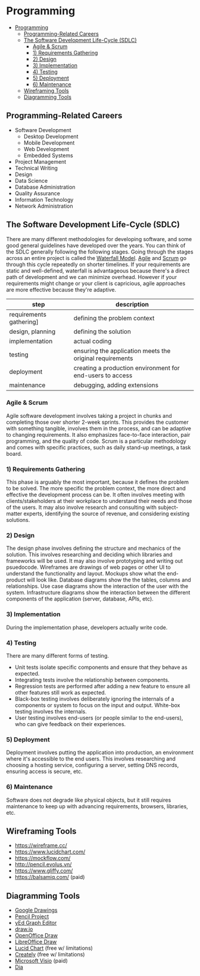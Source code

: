 

# Programming


- [Programming](#programming)
  - [Programming-Related Careers](#programming-related-careers)
  - [The Software Development Life-Cycle (SDLC)](#the-software-development-life-cycle-sdlc)
    - [Agile & Scrum](#agile--scrum)
    - [1) Requirements Gathering](#1-requirements-gathering)
    - [2) Design](#2-design)
    - [3) Implementation](#3-implementation)
    - [4) Testing](#4-testing)
    - [5) Deployment](#5-deployment)
    - [6) Maintenance](#6-maintenance)
  - [Wireframing Tools](#wireframing-tools)
  - [Diagramming Tools](#diagramming-tools)

## Programming-Related Careers

- Software Development
  - Desktop Development
  - Mobile Development
  - Web Development
  - Embedded Systems
- Project Management
- Technical Writing
- Design
- Data Science
- Database Administration
- Quality Assurance
- Information Technology
- Network Administration


## The Software Development Life-Cycle (SDLC)

There are many different methodologies for developing software, and some good general guidelines have developed over the years. You can think of the SDLC generally following the following stages. Going through the stages across an entire project is called the [Waterfall Model](https://en.wikipedia.org/wiki/Waterfall_model). [Agile](https://en.wikipedia.org/wiki/Agile_software_development) and [Scrum](https://en.wikipedia.org/wiki/Scrum_(software_development)) go through this cycle repeatedly on shorter timelines. If your requirements are static and well-defined, waterfall is advantageous because there's a direct path of development and we can minimize overhead. However if your requirements might change or your client is capricious, agile approaches are more effective because they're adaptive.

| step | description |
| ---  | ---         |
| requirements gathering] | defining the problem context |
| design, planning | defining the solution  |
| implementation | actual coding |
| testing | ensuring the application meets the original requirements |
| deployment | creating a production environment for end-users to access |
| maintenance | debugging, adding extensions |

### Agile & Scrum

Agile software development involves taking a project in chunks and completing those over shorter 2-week sprints. This provides the customer with something tangible, involves them in the process, and can be adaptive to changing requirements. It also emphasizes face-to-face interaction, pair programming, and the quality of code. Scrum is a particular methodology and comes with specific practices, such as daily stand-up meetings, a task board.



### 1) Requirements Gathering

This phase is arguably the most important, because it defines the problem to be solved. The more specific the problem context, the more direct and effective the development process can be. It often involves meeting with clients/stakeholders at their workplace to understand their needs and those of the users. It may also involve research and consulting with subject-matter experts, identifying the source of revenue, and considering existing solutions.

### 2) Design

The design phase involves defining the structure and mechanics of the solution. This involves researching and deciding which libraries and frameworks will be used. It may also involve prototyping and writing out psuedocode. Wireframes are drawings of web pages or other UI to understand the functionality and layout. Mockups show what the end-product will look like. Database diagrams show the the tables, columns and relationships. Use case diagrams show the interaction of the user with the system. Infrastructure diagrams show the interaction between the different components of the application (server, database, APIs, etc).



### 3) Implementation

During the implementation phase, developers actually write code.

### 4) Testing

There are many different forms of testing.

- Unit tests isolate specific components and ensure that they behave as expected.
- Integrating tests involve the relationship between components.
- Regression tests are performed after adding a new feature to ensure all other features still work as expected.
- Black-box testing involves deliberately ignoring the internals of a components or system to focus on the input and output. White-box testing involves the internals.
- User testing involves end-users (or people similar to the end-users), who can give feedback on their experiences.


### 5) Deployment

Deployment involves putting the application into production, an environment where it's accessible to the end users. This involves researching and choosing a hosting service, configuring a server, setting DNS records, ensuring access is secure, etc.

### 6) Maintenance

Software does not degrade like physical objects, but it still requires maintenance to keep up with advancing requirements, browsers, libraries, etc.

## Wireframing Tools

- https://wireframe.cc/
- https://www.lucidchart.com/
- https://mockflow.com/
- http://pencil.evolus.vn/
- https://www.gliffy.com/
- https://balsamiq.com/ (paid)

## Diagramming Tools

- [Google Drawings](https://docs.google.com/drawings/)
- [Pencil Project](https://pencil.evolus.vn/)
- [yEd Graph Editor](https://www.yworks.com/products/yed)
- [draw.io](https://www.draw.io/)
- [OpenOffice Draw](https://www.openoffice.org/product/draw.html)
- [LibreOffice Draw](https://www.libreoffice.org/)
- [Lucid Chart](https://www.lucidchart.com/) (free w/ limitations)
- [Creately](https://creately.com) (free w/ limitations)
- [Microsoft Visio](https://products.office.com/en-us/visio/flowchart-software?tab=tabs-1) (paid)
- [Dia](http://dia-installer.de/)
